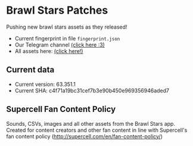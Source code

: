 # Brawl Stars Patches
Pushing new brawl stars assets as they released!
* Current fingerprint in file `fingerprint.json`
* Our Telegram channel [(click here :3)](https://t.me/bsdatabase)
* All assets here: [(click here!)](https://github.com/tailsjs/brawl-stars-assets)

## Current data
* Current version: 63.351.1
* Current SHA: c4f71a19bc31cef7b3e90b450e969356946aded7

## Supercell Fan Content Policy
Sounds, CSVs, images and all other assets from the Brawl Stars app. Created for content creators and other fan content in line with Supercell's fan content policy (http://supercell.com/en/fan-content-policy/)
